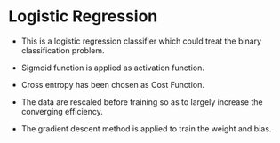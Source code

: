 #           Logistic Regression

* This is a logistic regression classifier which could treat the binary classification problem.

* Sigmoid function is applied as activation function. 

* Cross entropy has been chosen as Cost Function. 

* The data are rescaled before training so as to largely increase the converging efficiency.

* The gradient descent method is applied to train the weight and bias.
